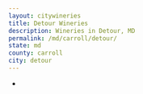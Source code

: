 ```yaml
---
layout: citywineries
title: Detour Wineries
description: Wineries in Detour, MD
permalink: /md/carroll/detour/
state: md
county: carroll
city: detour
---
```

-

